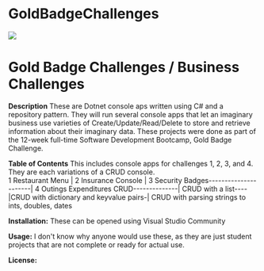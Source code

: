﻿# GoldBadgeChallenges
<img src="./forereadme.png">

<h1>Gold Badge Challenges / Business Challenges</h1>

**Description**
These are Dotnet console aps written using C# and a repository pattern. They will run several console apps that let an imaginary business use varieties of Create/Update/Read/Delete to store and retrieve information about their imaginary data. These projects were done as part of the 12-week full-time Software Development Bootcamp, Gold Badge Challenge.  

**Table of Contents**
This includes console apps for challenges 1, 2, 3, and 4. They are each variations of a CRUD console.  
1 Restaurant Menu | 2 Insurance Console | 3 Security Badges----------------------| 4 Outings Expenditures
CRUD--------------| CRUD with a list----|CRUD with dictionary and keyvalue pairs-| CRUD with parsing strings to ints, doubles, dates


**Installation:**
These can be opened using Visual Studio Community

**Usage:**
I don't know why anyone would use these, as they are just student projects that are not complete or ready for actual use. 

**License:** 

